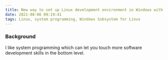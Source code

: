 ```yaml
---
title: New way to set up Linux development environment in Windows with WSL
date: 2021-08-06 09:19:41
tags: Linux, system programming, Windows Subsystem for Linux
---
```


### Background

I like system programming which can let you touch more software development skills in the bottom level.  